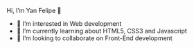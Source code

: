 Hi, I’m Yan Felipe 👋


- 👀 I’m interested in Web development
- 🌱 I’m currently learning about HTML5, CSS3 and Javascript
- 💞️ I’m looking to collaborate on Front-End development


<!---
Yanfelipe9/Yanfelipe9 is a ✨ special ✨ repository because its `README.md` (this file) appears on your GitHub profile.
You can click the Preview link to take a look at your changes.
--->
